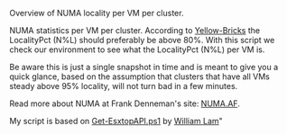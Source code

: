 Overview of NUMA locality per VM per cluster.

NUMA statistics per VM per cluster. According to <a href=http://www.yellow-bricks.com/esxtop/>Yellow-Bricks</a> the LocalityPct (N%L) should preferably be above 80%. With this script we check our environment to see what the LocalityPct (N%L) per VM is. 

Be aware this is just a single snapshot in time and is meant to give you a quick glance, based on the assumption that clusters that have all VMs steady above 95% locality, will not turn bad in a few minutes.

Read more about NUMA at Frank Denneman's site: <a href=https://numa.af/>NUMA.AF</a>.

My script is based on <a href=https://github.com/lamw/vghetto-scripts/blob/master/powershell/Get-EsxtopAPI.ps1>Get-EsxtopAPI.ps1</a> by <a href=https://www.virtuallyghetto.com/2017/02/using-the-vsphere-api-in-vcenter-server-to-collect-esxtop-vscsistats-metrics.html>William Lam</a>"
